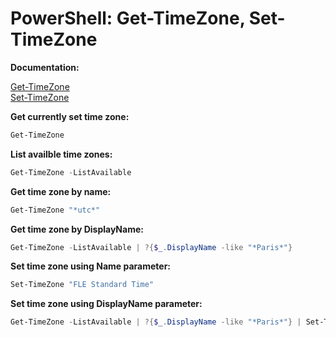 # PowerShell: Get-TimeZone, Set-TimeZone

<b>Documentation: </b>

[Get-TimeZone](https://learn.microsoft.com/en-us/powershell/module/microsoft.powershell.management/get-timezone?view=powershell-5.1) <br />
[Set-TimeZone](https://learn.microsoft.com/en-us/powershell/module/microsoft.powershell.management/set-timezone?view=powershell-5.1)


<b>Get currently set time zone:</b>

```powershell
Get-TimeZone
```

<b>List availble time zones:</b>

```powershell
Get-TimeZone -ListAvailable
```

<b>Get time zone by name:</b>

```powershell
Get-TimeZone "*utc*"
```

<b>Get time zone by DisplayName:</b>

```powershell
Get-TimeZone -ListAvailable | ?{$_.DisplayName -like "*Paris*"}
```

<b>Set time zone using Name parameter:</b>

```powershell
Set-TimeZone "FLE Standard Time"
```

<b>Set time zone using DisplayName parameter:</b>

```powershell
Get-TimeZone -ListAvailable | ?{$_.DisplayName -like "*Paris*"} | Set-TimeZone
```